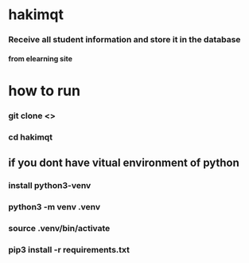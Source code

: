 # hakimqt
### Receive all student information and store it in the database
#### from elearning site

# how to run
### git clone <>
### cd hakimqt

## if you dont have vitual environment of python
### install python3-venv

### python3 -m venv .venv
### source .venv/bin/activate
### pip3 install -r requirements.txt
